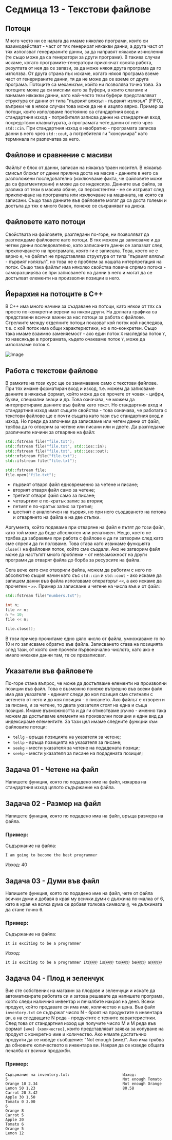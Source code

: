 # Седмица 13 - Текстови файлове

## Потоци
Много често ни се налага да имаме няколко програми, които си взаимодействат - част от тях генерират някакви данни, а друга част от тях използват генерираните данни, за да направят някакви изчисления (те също може да са генератори за други програми). В такива случаи искаме, когато програмите-генератори приключат своята работа, резултата от нея да се запази, за да може някоя друга програма да го използва. От друга страна пък искаме, когато някоя програма вземе част от генерираните данни, тя да не може да се вземе от друга програма. Потоците са механизъм, който ни позволява точно това. За потоците може да си мислим като за буфери, в които слагаме и взимаме някакви данни, като най-често тези буфери представляват структура от данни от типа "първият влязъл - първият излязъл" (FIFO), въпреки че в някои случаи това може да не е изцяло вярно. Пример за потоци, които използваме постоянно са стандартния вход и стандартния изход - потребителя записва данни на стандартния вход, посредством клавиатурата, а програмата чете данни от него чрез `std::cin`. При стандартния изход е наобратно - програмата записва данни в него чрез `std::cout`, а потребителя ги "консумира" като терминала ги разпечатва за него. 

## Файлове и сравнение с масиви
Файлът е блок от данни, записан на някакъв траен носител. В някакъв смисъл блокът от данни прилича доста на масив - данните в него са разположени последователно (изключваме факта, че файловете може да са фрагментирани) и може да се индексира. Данните във файла, за разлика от тези в масива обаче, са персистентни - не се изтриват след приключване на програмата или изключване на машината, на която са записани. Също така данните във файловете могат да са доста големи и достъпа до тях е много бавен, понеже се съхраняват на диска.

## Файловете като потоци
Свойствата на файловете, разгледани по-горе, ни позволяват да разглеждаме файловете като потоци. В тях можем да записваме и да четем данни последователно, като записаните данни се запазват след преключването на програмата, която ги е записала. Това, което не е вярно е, че файлът не представлява структура от типа "първият влязъл - първият излязъл", но това не е проблем за нашата интерпретация на поток. Също така файлът има няколко свойства повече спрямо потока - саморазширява се при записването на данни в него и могат да се достъпват елементи на произволни позиции в него.

## Йерархия на потоците в C++
В C++ има много начини за създаване на потоци, като някои от тях са просто по-конкретни версии на някои други. На долната графика са представени всички важни за нас потоци за работа с файлове. Стрелките между отделните потоци показват кой поток кой наследява, т.е. с кой поток има общи характеристики, но е по-конкретен. Също така имаме взаимно заменяемост - ако един поток `X` наследява поток `Y`, то навсякъде в програмата, където очакваме поток `Y`, може да използваме поток `X`.

![Image](./streams.png)

## Работа с текстови файлове
В рамките на този курс ще се занимаваме само с текстови файлове. При тях имаме форматиран вход и изход, т.е. можем да записваме данните в някакъв формат, който може да се прочете от човек - цифри, букви, специални знаци и др. Това означава, че можем да интерпретираме данните във файла като текст. Но стандартния вход и стандартния изход имат същите свойства - това означава, че работата с текстови файлове ще е почти същата като тази със стандартния вход и изход. Но преди да започнем да записваме или четем данни от файл, трябва да го отворим за четене или писани или и двете. Да разгледаме различните начини за отваряне на файл:
```c++
std::fstream file("file.txt");
std::fstream file("file.txt", std::ios::in);
std::fstream file("file.txt", std::ios::out);
std::ofstream file("file.txt");
std::ifstream file("file.txt");

std::fstream file;
file.open("file.txt");
```

- първият отваря файл едновременно за четене и писане;
- вторият отваря файл само за четене;
- третият отваря файл само за писане;
- четвъртият е по-кратък запис за втория;
- петият е по-кратък запис за третия;
- шестият е аналогичен на първия, но при него създаването на потока и отварянето на файла е на две стъпки.

Аргумента, който подаваме при отваряне на файл е пътят до този файл, като той може да бъде абсолютен или релативен. Нещо, което не трябва да забравяме при работа с файлове е да ги затворим след като сме спрели да ги ползваме. Това става като извикаме функцията `close()` на файловия поток, който сме създали. Ако не затворим файл може да настъпят много проблеми - от невъзможност на други програми да отварят файла до борба за ресурсите на файла.

Сега вече като сме отворили файла, можем да работим с него по абсолютно същия начин като със `std::cin` и `std::cout` - ако искаме да запишем данни във файла използваме операторът `<<`, а ако искаме да прочетем - `>>`. Пример за записване и четене на числа във и от файл:
```c++
std::fstream file("numbers.txt");

int n;
file >> n;
n *= 10;
file << n;

file.close();
```

В този пример прочитаме едно цяло число от файла, умножаваме го по 10 и го записваме обратно във файла. Записването става на позицията след тази, от която сме прочели първоначално числото, като ако е имало някакви данни там, те се презаписват.

## Указатели във файловете
По-горе стана въпрос, че може да достъпваме елементи на произволни позиции във файл. Това е възможно понеже вътрешно във всеки файл има два указателя - единият следи до коя позиция сме стигнали с четенето от него и до коя позиция - с писането. Ако файлът е отворен и за писане, и за четене, то двата указателя стоят на една и съща позиция. Имаме възможността и да ги отместваме ръчно - именно така можем да достъпваме елементи на произволни позиции и един вид да индексираме елементите. За тази цел имаме следните функции към файловите потоци:
- `tellg` - връща позицията на указателя за четене;
- `tellp` - връща позицията на указателя за писане;
- `seekg` - мести указателя за четене на подадената позици;
- `seekp` - мести указателя за писане на подадената позиция;

## Задача 01 - Четене на файл
Напишете функция, която по подадено име на файл, изкарва на стандартния изход цялото съдържание на файла.

## Задача 02 - Размер на файл
Напишете функция, която по подадено има на файл, връща размера на файла.

### Пример:
Съдържание на файла:

`I am going to become the best programmer`

Изход: 40

## Задача 03 - Думи във файл
Напишете функция, която по подадено име на файл, чете от файла всички думи и добавя в края му всички думи с дължина по-малка от 6, като в края на всяка дума се добавя толкова символи `@`, че дължината да стане точно 6.

### Пример:
Съдържание на файла:

`It is exciting to be a programmer`

Изход:

`It is exciting to be a programmer It@@@@ is@@@@ to@@@@ be@@@@ a@@@@@`

## Задача 04 - Плод и зеленчук
Вие сте собственик на магазин за плодове и зеленчуци и искате да автоматизирате работата си и затова решавате да напишете програма, която следи наличния инвентар и печалбите накрая на деня. Всеки продукт, който продавате си има име, количество и цена. Във файл `inventory.txt` се съдържат число N - броят на продуктите в инвентара ви, а на следващите N реда - продуктите с техните характеристики. След това от стандартния изход ще получите число M и М реда във формат `{име} {количество}`, които представляват заявка за копуване на продукт с конкретно име и количество. Ако нямате достатъчно продукти да се изведе съобщение: "Not enough {име}". Ако има трябва да обновите количеството в инвентара ви. Накрая да се изведе общата печалба от всички продажби.

### Пример:
```
Съдържание на inventory.txt:                       Изход:
5                                                  Not enough Tomato
Orange 10 2.34                                     Not enough Orange
Lemon 50 1.23                                      80.58
Carrot 20 3.42
Apple 30 1.50
Tomato 0 3.00
6
Orange 8
Carrot 5
Apple 20
Tomato 6
Orange 5
Lemon 12
```